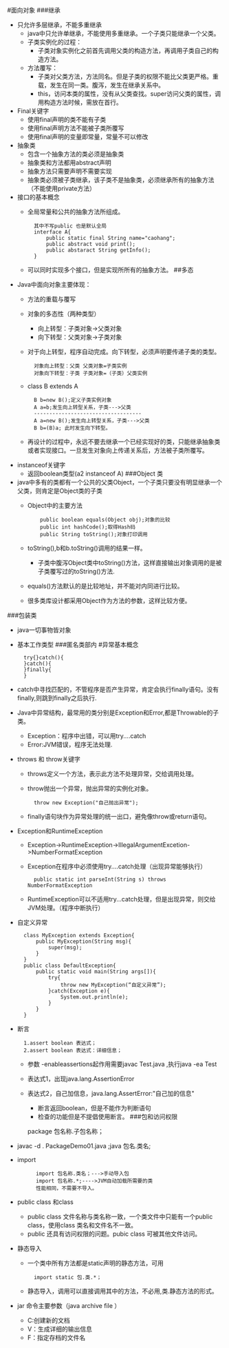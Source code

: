 #面向对象
###继承
* 只允许多层继承，不能多重继承
	* java中只允许单继承，不能使用多重继承。一个子类只能继承一个父类。
	* 子类实例化的过程：
		* 子类对象实例化之前首先调用父类的构造方法，再调用子类自己的构造方法。
	* 方法覆写：
		* 子类对父类方法，方法同名。但是子类的权限不能比父类更严格。重载，发生在同一类。腹泻，发生在继承关系中。
		* this，访问本类的属性，没有从父类查找。super访问父类的属性，调用构造方法时候，需放在首行。
* Final关键字
	* 使用final声明的类不能有子类
	* 使用final声明方法不能被子类所覆写
	* 使用final声明的变量即常量，常量不可以修改
* 抽象类
	* 包含一个抽象方法的类必须是抽象类
	* 抽象类和方法都用abstract声明
	* 抽象方法只需要声明不需要实现
	* 抽象类必须被子类继承，该子类不是抽象类，必须继承所有的抽象方法（不能使用private方法）
* 接口的基本概念
	* 全局常量和公共的抽象方法所组成。

			其中不写public 也是默认全局
			interface A{
				public static final String name="caohang";
				public abstract void print();
				public abstaract String getInfo();
			}
    * 可以同时实现多个接口，但是实现所所有的抽象方法。
 ##多态
* Java中面向对象主要体现：
	* 方法的重载与覆写
	* 对象的多态性（两种类型）
		* 向上转型：子类对象->父类对象
		* 向下转型：父类对象->子类对象
	* 对于向上转型，程序自动完成。向下转型，必须声明要传递子类的类型。

			对象向上转型：父类 父类对象=子类实例
			对象向下转型：子类 子类对象=（子类）父类实例
	* class B extends A
	
			B b=new B();定义子类实例对象
			A a=b;发生向上转型关系，子类--->父类
			-----------------------------------
			A a=new B();发生向上转型关系，子类--->父类
			B b=(B)a; 此时发生向下转型。
	* 再设计的过程中，永远不要去继承一个已经实现好的类，只能继承抽象类或者实现接口。一旦发生对象向上传递关系后，方法被子类所覆写。
* instanceof关键字
	* 返回boolean类型(a2 instanceof A)
###Object 类
* java中多有的类都有一个公共的父类Object，一个子类只要没有明显继承一个父类，则肯定是Object类的子类
	*	Object中的主要方法
		
				public boolean equals(Object obj);对象的比较
				public int hashCode();取得Hash码
				public String toString();对象打印调用
	*	toString(),b和b.toString()调用的结果一样。
		*	子类中腹泻Object类中toString()方法，这样直接输出对象调用的是被子类覆写过的toString()方法.
	* equals()方法默认的是比较地址，并不能对内同进行比较。
	* 很多类库设计都采用Object作为方法的参数，这样比较方便。

###包装类
* java一切事物皆对象
* 基本工作类型
###匿名类部内
#异常基本概念

		try{}catch(){
		}catch(){
		}finally{
		}
* catch中寻找匹配的，不管程序是否产生异常，肯定会执行finally语句。没有finally,则跳到finally之后执行.
* Java中异常结构，最常用的类分别是Exception和Error,都是Throwable的子类。
	* Exception：程序中出错，可以用try....catch
	* Error:JVM错误，程序无法处理.
* throws 和 throw关键字
	* throws定义一个方法，表示此方法不处理异常，交给调用处理。
	* throw抛出一个异常，抛出异常的实例化对象。
	
			throw new Exception("自己抛出异常");
	* finally语句块作为异常处理的统一出口，避免像throw或return语句。
* Exception和RuntimeException
	* Exception->RuntimeException->IllegalArgumentExcetion->NumberFormatException
	* Exception在程序中必须使用try....catch处理（出现异常能够执行）

			public static int parseInt(String s) throws NumberFormatException
	* RuntimeException可以不适用try...catch处理，但是出现异常，则交给JVM处理。（程序中断执行）
* 自定义异常

		class MyException extends Exception{
			public MyException(String msg){
				super(msg);
			}
		}
		public class DefaultException{
			public static void main(String args[]){
				try{
					throw new MyException(“自定义异常”);
				}catch(Exception e){
					System.out.println(e);
				}
			}
		}
* 断言
		
		1.assert boolean 表达式；
		2.assert boolean 表达式：详细信息；
	*	参数 -enableassertions起作用需要javac Test.java  ,执行java -ea Test
	*	表达式1，出现java.lang.AssertionError
	*	表达式2，自己加信息，java.lang.AssertError:"自己加的信息"
		*	断言返回boolean，但是不能作为判断语句
		*	检查的功能但是不提倡使用断言。
###包和访问权限

		package 包名称.子包名称；
* javac -d . PackageDemo01.java  ;java 包名.类名;
* import 
			
			import 包名称.类名；--->手动导入包
			import 包名称.*;---->JVM自动加载所需要的类
			性能相同，不需要不导入。
* public class 和class
	* public class 文件名称与类名称一致，一个类文件中只能有一个public class，使用class 类名和文件名不一致。
	* public 还具有访问权限的问题。pubic class 可被其他文件访问。
* 静态导入
	* 一个类中所有方法都是static声明的静态方法，可用
	
			import static 包.类.*；
	* 静态导入，调用可以直接调用其中的方法，不必用,类.静态方法的形式。
* jar 命令主要参数（java archive file ）
	* C:创建新的文档
	* V：生成详细的输出信息
	* F：指定存档的文件名